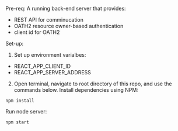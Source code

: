 
Pre-req: A running back-end server that provides: 
  - REST API for comminucation
  - OATH2 resource owner-based authentication
  - client id for OATH2

Set-up:
1. Set up environment varialbes:
  - REACT_APP_CLIENT_ID
  - REACT_APP_SERVER_ADDRESS

2. Open terminal, navigate to root directory of this repo, and use the commands below.
Install dependencies using NPM:
```
npm install
```
Run node server:
```
npm start
```
